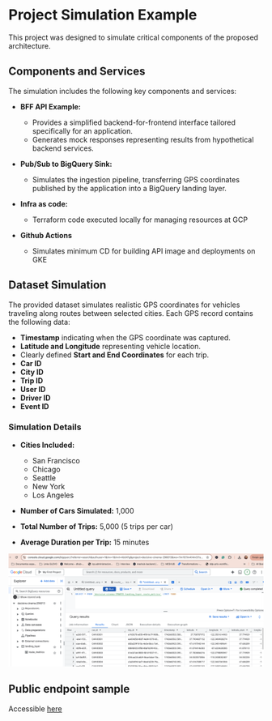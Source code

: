 
# Project Simulation Example

This project was designed to simulate critical components of the proposed architecture.

## Components and Services

The simulation includes the following key components and services:

- **BFF API Example:** 

  - Provides a simplified backend-for-frontend interface tailored specifically for an application.
  - Generates mock responses representing results from hypothetical backend services.
  
- **Pub/Sub to BigQuery Sink:**

  - Simulates the ingestion pipeline, transferring GPS coordinates published by the application into a BigQuery landing layer.

- **Infra as code:**
  - Terraform code executed locally for managing resources at GCP

- **Github Actions**
  - Simulates minimum CD for building API image and deployments on GKE

## Dataset Simulation

The provided dataset simulates realistic GPS coordinates for vehicles traveling along routes between selected cities. Each GPS record contains the following data:

- **Timestamp** indicating when the GPS coordinate was captured.
- **Latitude and Longitude** representing vehicle location.
- Clearly defined **Start and End Coordinates** for each trip.
- **Car ID**
- **City ID**
- **Trip ID**
- **User ID**
- **Driver ID**
- **Event ID**

### Simulation Details

- **Cities Included:**
  - San Francisco
  - Chicago
  - Seattle
  - New York
  - Los Angeles

- **Number of Cars Simulated:** 1,000
- **Total Number of Trips:** 5,000 (5 trips per car)
- **Average Duration per Trip:** 15 minutes

![img.png](downloads/img.png)

## Public endpoint sample

Accessible [here](http://35.241.50.52/docs)

